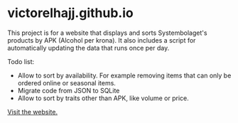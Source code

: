 # victorelhajj.github.io

This project is for a website that displays and sorts Systembolaget's products by APK (Alcohol per krona). 
It also includes a script for automatically updating the data that runs once per day.

Todo list:
* Allow to sort by availability. For example removing items that can only be ordered online or seasonal items.
* Migrate code from JSON to SQLite
* Allow to sort by traits other than APK, like volume or price.

[Visit the website.](https://www.alkoholperkrona.nu)
